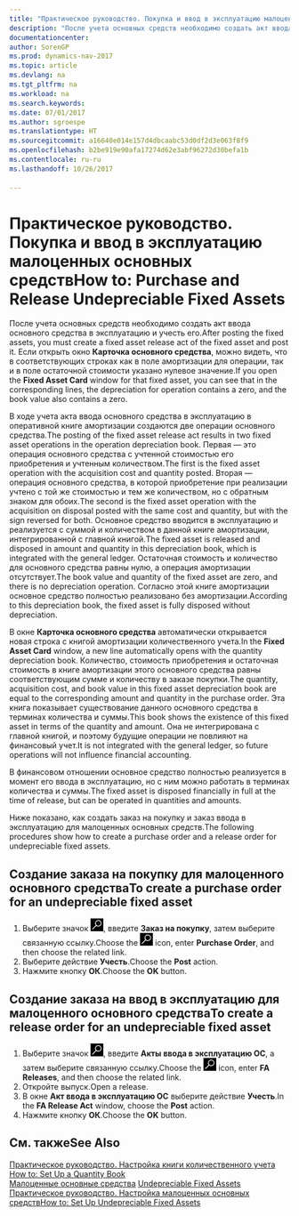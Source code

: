 ```yaml
---
title: "Практическое руководство. Покупка и ввод в эксплуатацию малоценных основных средств"
description: "После учета основных средств необходимо создать акт ввода основного средства в эксплуатацию и учесть его."
documentationcenter: 
author: SorenGP
ms.prod: dynamics-nav-2017
ms.topic: article
ms.devlang: na
ms.tgt_pltfrm: na
ms.workload: na
ms.search.keywords: 
ms.date: 07/01/2017
ms.author: sgroespe
ms.translationtype: HT
ms.sourcegitcommit: a16640e014e157d4dbcaabc53d0df2d3e063f8f9
ms.openlocfilehash: b2be919e90afa17274d62e3abf96272d30befa1b
ms.contentlocale: ru-ru
ms.lasthandoff: 10/26/2017

---
```

# <a name="how-to-purchase-and-release-undepreciable-fixed-assets"></a><span data-ttu-id="2f451-103">Практическое руководство. Покупка и ввод в эксплуатацию малоценных основных средств</span><span class="sxs-lookup"><span data-stu-id="2f451-103">How to: Purchase and Release Undepreciable Fixed Assets</span></span>
<span data-ttu-id="2f451-104">После учета основных средств необходимо создать акт ввода основного средства в эксплуатацию и учесть его.</span><span class="sxs-lookup"><span data-stu-id="2f451-104">After posting the fixed assets, you must create a fixed asset release act of the fixed asset and post it.</span></span> <span data-ttu-id="2f451-105">Если открыть окно **Карточка основного средства**, можно видеть, что в соответствующих строках как в поле амортизации для операции, так и в поле остаточной стоимости указано нулевое значение.</span><span class="sxs-lookup"><span data-stu-id="2f451-105">If you open the **Fixed Asset Card** window for that fixed asset, you can see that in the corresponding lines, the depreciation for operation contains a zero, and the book value also contains a zero.</span></span>  

<span data-ttu-id="2f451-106">В ходе учета акта ввода основного средства в эксплуатацию в оперативной книге амортизации создаются две операции основного средства.</span><span class="sxs-lookup"><span data-stu-id="2f451-106">The posting of the fixed asset release act results in two fixed asset operations in the operation depreciation book.</span></span> <span data-ttu-id="2f451-107">Первая — это операция основного средства с учтенной стоимостью его приобретения и учтенным количеством.</span><span class="sxs-lookup"><span data-stu-id="2f451-107">The first is the fixed asset operation with the acquisition cost and quantity posted.</span></span> <span data-ttu-id="2f451-108">Вторая — операция основного средства, в которой приобретение при реализации учтено с той же стоимостью и тем же количеством, но с обратным знаком для обоих.</span><span class="sxs-lookup"><span data-stu-id="2f451-108">The second is the fixed asset operation with the acquisition on disposal posted with the same cost and quantity, but with the sign reversed for both.</span></span> <span data-ttu-id="2f451-109">Основное средство вводится в эксплуатацию и реализуется с суммой и количеством в данной книге амортизации, интегрированной с главной книгой.</span><span class="sxs-lookup"><span data-stu-id="2f451-109">The fixed asset is released and disposed in amount and quantity in this depreciation book, which is integrated with the general ledger.</span></span> <span data-ttu-id="2f451-110">Остаточная стоимость и количество для основного средства равны нулю, а операция амортизации отсутствует.</span><span class="sxs-lookup"><span data-stu-id="2f451-110">The book value and quantity of the fixed asset are zero, and there is no depreciation operation.</span></span> <span data-ttu-id="2f451-111">Согласно этой книге амортизации основное средство полностью реализовано без амортизации.</span><span class="sxs-lookup"><span data-stu-id="2f451-111">According to this depreciation book, the fixed asset is fully disposed without depreciation.</span></span>  

<span data-ttu-id="2f451-112">В окне **Карточка основного средства** автоматически открывается новая строка с книгой амортизации количественного учета.</span><span class="sxs-lookup"><span data-stu-id="2f451-112">In the **Fixed Asset Card** window, a new line automatically opens with the quantity depreciation book.</span></span> <span data-ttu-id="2f451-113">Количество, стоимость приобретения и остаточная стоимость в книге амортизации этого основного средства равны соответствующим сумме и количеству в заказе покупки.</span><span class="sxs-lookup"><span data-stu-id="2f451-113">The quantity, acquisition cost, and book value in this fixed asset depreciation book are equal to the corresponding amount and quantity in the purchase order.</span></span> <span data-ttu-id="2f451-114">Эта книга показывает существование данного основного средства в терминах количества и суммы.</span><span class="sxs-lookup"><span data-stu-id="2f451-114">This book shows the existence of this fixed asset in terms of the quantity and amount.</span></span> <span data-ttu-id="2f451-115">Она не интегрирована с главной книгой, и поэтому будущие операции не повлияют на финансовый учет.</span><span class="sxs-lookup"><span data-stu-id="2f451-115">It is not integrated with the general ledger, so future operations will not influence financial accounting.</span></span>  

<span data-ttu-id="2f451-116">В финансовом отношении основное средство полностью реализуется в момент его ввода в эксплуатацию, но с ним можно работать в терминах количества и суммы.</span><span class="sxs-lookup"><span data-stu-id="2f451-116">The fixed asset is disposed financially in full at the time of release, but can be operated in quantities and amounts.</span></span>  

<span data-ttu-id="2f451-117">Ниже показано, как создать заказ на покупку и заказ ввода в эксплуатацию для малоценных основных средств.</span><span class="sxs-lookup"><span data-stu-id="2f451-117">The following procedures show how to create a purchase order and a release order for undepreciable fixed assets.</span></span>  

## <a name="to-create-a-purchase-order-for-an-undepreciable-fixed-asset"></a><span data-ttu-id="2f451-118">Создание заказа на покупку для малоценного основного средства</span><span class="sxs-lookup"><span data-stu-id="2f451-118">To create a purchase order for an undepreciable fixed asset</span></span>  

1.  <span data-ttu-id="2f451-119">Выберите значок ![Поиск страницы или отчета](../../media/ui-search/search_small.png "Значок поиска страницы или отчета"), введите **Заказ на покупку**, затем выберите связанную ссылку.</span><span class="sxs-lookup"><span data-stu-id="2f451-119">Choose the ![Search for Page or Report](../../media/ui-search/search_small.png "Search for Page or Report icon") icon, enter **Purchase Order**, and then choose the related link.</span></span>  
2.  <span data-ttu-id="2f451-120">Выберите действие **Учесть**.</span><span class="sxs-lookup"><span data-stu-id="2f451-120">Choose the **Post** action.</span></span>  
3.  <span data-ttu-id="2f451-121">Нажмите кнопку **ОК**.</span><span class="sxs-lookup"><span data-stu-id="2f451-121">Choose the **OK** button.</span></span>  

## <a name="to-create-a-release-order-for-an-undepreciable-fixed-asset"></a><span data-ttu-id="2f451-122">Создание заказа на ввод в эксплуатацию для малоценного основного средства</span><span class="sxs-lookup"><span data-stu-id="2f451-122">To create a release order for an undepreciable fixed asset</span></span>  

1.  <span data-ttu-id="2f451-123">Выберите значок ![Поиск страницы или отчета](../../media/ui-search/search_small.png "Значок поиска страницы или отчета"), введите **Акты ввода в эксплуатацию ОС**, а затем выберите связанную ссылку.</span><span class="sxs-lookup"><span data-stu-id="2f451-123">Choose the ![Search for Page or Report](../../media/ui-search/search_small.png "Search for Page or Report icon") icon, enter **FA Releases**, and then choose the related link.</span></span>  
2.  <span data-ttu-id="2f451-124">Откройте выпуск.</span><span class="sxs-lookup"><span data-stu-id="2f451-124">Open a release.</span></span>
3. <span data-ttu-id="2f451-125">В окне **Акт ввода в эксплуатацию ОС** выберите действие **Учесть**.</span><span class="sxs-lookup"><span data-stu-id="2f451-125">In the **FA Release Act** window, choose the **Post** action.</span></span>  
3.  <span data-ttu-id="2f451-126">Нажмите кнопку **ОК**.</span><span class="sxs-lookup"><span data-stu-id="2f451-126">Choose the **OK** button.</span></span>  

## <a name="see-also"></a><span data-ttu-id="2f451-127">См. также</span><span class="sxs-lookup"><span data-stu-id="2f451-127">See Also</span></span>  
 <span data-ttu-id="2f451-128">[Практическое руководство. Настройка книги количественного учета](how-to-set-up-a-quantity-book.md) </span><span class="sxs-lookup"><span data-stu-id="2f451-128">[How to: Set Up a Quantity Book](how-to-set-up-a-quantity-book.md) </span></span>  
 <span data-ttu-id="2f451-129">[Малоценные основные средства](undepreciable-fixed-assets.md) </span><span class="sxs-lookup"><span data-stu-id="2f451-129">[Undepreciable Fixed Assets](undepreciable-fixed-assets.md) </span></span>  
 [<span data-ttu-id="2f451-130">Практическое руководство. Настройка малоценных основных средств</span><span class="sxs-lookup"><span data-stu-id="2f451-130">How to: Set Up Undepreciable Fixed Assets</span></span>](how-to-set-up-undepreciable-fixed-assets.md)   


